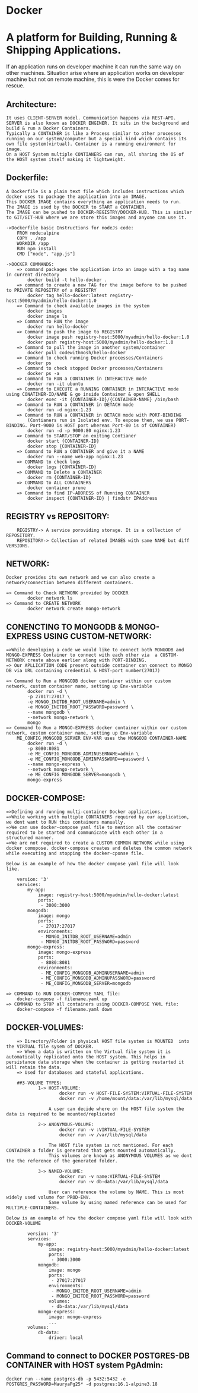 # Docker

# A platform for Building, Running & Shipping Applications. 
  If an application runs on developer machine it can run the same way on other machines.
  Situation arise where an application works on developer machine but not on remote machine, this is were the Docker comes for rescue.

## Architecture:
	It uses CLIENT-SERVER model. Communication happens via REST-API.
	SERVER is also known as DOCKER ENGINER. It sits in the background and build & run a Docker Containers.
	Typically a CONTAINER is like a Process similar to other processes running on our system/computer but a special kind which contains its own file system(virtual). Container is a running environment for image.
	On a HOST System multiple CONTIANERS can run, all sharing the OS of the HOST system itself making it lightweight. 
	
## Dockerfile:
	A Dockerfile is a plain text file which includes instructions which docker uses to package the application into an IMAGE.
	This DOCKER IMAGE contains everything an application needs to run.
	The IMAGE is used by the DOCKER to START a CONTAINER.
	The IMAGE can be pushed to DOCKER-REGISTRY/DOCKER-HUB. This is similar to GIT/GIT-HUB where we are store this images and anyone can use it.
	
	->Dockerfile basic Instructions for nodeJs code:
		FROM node:alpine
		COPY . /app
		WORKDIR /app
		RUN npm install
		CMD ["node", "app.js"]
		
	->DOCKER COMMANDS:
		=> command packages the application into an image with a tag name in current directory
			docker build -t hello-docker .
		=> command to create a new TAG for the image before to be pushed to PRIVATE REPOSITRY of a REGISTRY
			docker tag hello-docker:latest registry-host:5000/myadmin/hello-docker:1.0
		=> Command to check available images in the system
			docker images 
			docker image ls
		=> Command to RUN the image
			docker run hello-docker
		=> Command to push the image to REGISTRY
			docker image push registry-host:5000/myadmin/hello-docker:1.0
			docker push registry-host:5000/myadmin/hello-docker:1.0
		=> Command to pull the image in another system/container
			docker pull codewithmosh/hello-docker
		=> Command to check running Docker processes/Containers
			docker ps
		=> Command to check stopped Docker processes/Containers
			docker ps -a
		=> Command to RUN a CONTAINER in INTERACTIVE mode
			docker run -it ubuntu
		=> Command to EXECUTE a RUNNING CONTAINER in INTERACTIVE mode using CONATINER-ID/NAME & go inside Container & open SHELL
			docker exec -it {CONTAINER-ID}/{CONTAINER-NAME} /bin/bash
		=> Command to RUN a CONTAINER in DETACH mode
			docker run -d nginx:1.23
		=> Command to RUN a CONTAINER in DETACH mode with PORT-BINDING
			(Contianers run in Isolated env. To expose them, we use PORT-BINDING. Port-9000 is HOST port whereas Port-80 is of CONTAINER)
			docker run -d -p 9000:80 nginx:1.23
		=> Command to START/STOP an exiting Contianer
			docker start {CONTAINER-ID}
			docker stop {CONTAINER-ID}
		=> Command to RUN a CONTAINER and give it a NAME
			docker run --name web-app nginx:1.23
		=> COMMAND to check logs
			docker logs {CONTAINER-ID}
		=> COMMAND to Delete a CONTAINER
			docker rm {CONTAINER-ID}
		=> COMMAND to ALL CONTAINERS
			docker container prune
		=> Command to find IP-ADDRESS of Running CONTAINER
			docker inspect {CONTAINER-ID} | findstr IPAddress
	
## REGISTRY vs REPOSITORY:
		REGISTRY-> A service poroviding storage. It is a collection of REPOSITORY.
		REPOSITORY-> Collection of related IMAGES with same NAME but diff VERSIONS.

## NETWORK:
	Docker provides its own network and we can also create a network/connection between different containers.
	
	=> Command to Check NETWORK provided by DOCKER
			docker network ls
	=> Command to CREATE NETWORK
			docker network create mongo-network
			
## CONENCTING TO MONGODB & MONGO-EXPRESS USING CUSTOM-NETWORK:
	=>While developing a code we would like to connect both MONGODB and MONGO-EXPRESS Container to connect with each other via 	a CUSTOM-NETWORK create above earlier along with PORT-BINDING.
	=> Our APLLICATION CODE present outside container can connect to MONGO DB via URL containing credential & HOST-port number(27017)
	
	=> Command to Run a MONGODB docker container within our custom network, custom container name, setting up Env-variable 
			docker run -d \
			-p 27017:27017 \
			-e MONGO_INITDB_ROOT_USERNAME=admin \
			-e MONGO_INITDB_ROOT_PASSWORD=password \
			--name mongodb \
			--network mongo-network \
			mongo
	=> Command to Run a MONGO-EXPRESS docker container within our custom network, custom container name, setting up Env-variable
		ME_CONFIG_MONGODB_SERVER ENV-VAR uses the MONGODB CONTAINER-NAME
			docker run -d \
			-p 8080:8081
			-e ME_CONFIG_MONGODB_ADMINUSERNAME=admin \
			-e ME_CONFIG_MONGODB_ADMINPASSWORD==password \
			--name mongo-express \
			--network mongo-network \
			-e ME_CONFIG_MONGODB_SERVER=mongodb \
			mongo-express

## DOCKER-COMPOSE:
	=>Defining and running multi-container Docker applications.
	=>While working with multiple CONTAINERS required by our application, we dont want to RUN this containers manually.
	=>We can use docker-compose yaml file to mention all the container required to be started and communicate with each other in a   	structured manner.
	=>We are not required to create a CUSTOM COMMON NETWORK while using docker comopose. docker-compose creates and deletes the common network while executing and stopping the docker-cponse file.
	
	Below is an example of how the docker compose yaml file will look like.
		
		version: '3'
		services:
			my-app:
				image: registry-host:5000/myadmin/hello-docker:latest
				ports:
				 - 3000:3000
			mongodb:
				image: mongo
				ports:
				 - 27017:27017
				environments:
				 - MONGO_INITDB_ROOT_USERNAME=admin
				 - MONGO_INITDB_ROOT_PASSWORD=password
			mongo-express:
				image: mongo-express
				ports:
				 - 8080:8081
				environments:
				 - ME_CONFIG_MONGODB_ADMINUSERNAME=admin
				 - ME_CONFIG_MONGODB_ADMINUPASSWORD=password
				 - ME_CONFIG_MONGODB_SERVER=mongodb
	
	=> COMMAND to RUN DOCKER-COMPOSE YAML file:
		docker-compose -f filename.yaml up
	=> COMMAND to STOP all containers using DOCKER-COMPOSE YAML file:
		docker-compose -f filename.yaml down

## DOCKER-VOLUMES:
		=> Directory/Folder in physical HOST file system is MOUNTED  into the VIRTUAL file sysem of DOCKER.
		=> When a data is written on the Virtual file system it is automatically replicated onto the HOST system. This helps in persistance data storage when the container is getting restarted it will retain the data.
		=> Used for databases and stateful applications.
	
		##3-VOLUME TYPES:
				1-> HOST-VOLUME:
				        docker run -v HOST-FILE-SYSTEM:VIRTUAL-FILE-SYSTEM
						docker run -v /home/mount/data:/var/lib/mysql/data
						
					A user can decide where on the HOST file system the data is required to be mounted/replicated
				
				2-> ANONYMOUS-VOLUME:
						docker run -v :VIRTUAL-FILE-SYSTEM
						docker run -v /var/lib/mysql/data
						
					The HOST file system is not mentioned. For each CONTAINER a folder is generated that gets mounted automatically.
					This volumes are known as ANONYMOUS VOLUMES as we dont the the reference of the generated folder.
				
				3-> NAMED-VOLUME:
						docker run -v name:VIRTUAL-FILE-SYSTEM
						docker run -v db-data:/var/lib/mysql/data
						
					User can reference the volume by NAME. This is most widely used volume for PROD-ENV.
					Same volume by using named reference can be used for MULTIPLE-CONTAINERS.
				
	Below is an example of how the docker compose yaml file will look with DOCKER-VOLUME
		
			version: '3'
			services:
				my-app:
					image: registry-host:5000/myadmin/hello-docker:latest
					ports:
					 - 3000:3000
				mongodb:
					image: mongo
					ports:
					 - 27017:27017
					environments:
					 - MONGO_INITDB_ROOT_USERNAME=admin
					 - MONGO_INITDB_ROOT_PASSWORD=password
					volumes:
					 - db-data:/var/lib/mysql/data
				mongo-express:
					image: mongo-express
					...
			volumes:
				db-data:
					driver: local
					
## Command to connect to DOCKER POSTGRES-DB CONTAINER with HOST system PgAdmin:
	docker run --name postgres-db -p 5432:5432 -e POSTGRES_PASSWORD=MauryaPg25* -d postgres:16.1-alpine3.18
